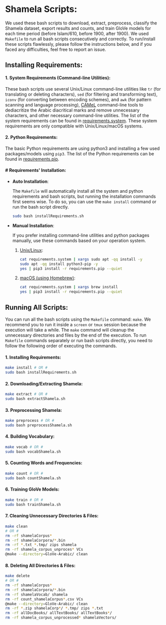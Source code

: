 # Shamela Scripts:

We used these bash scripts to download, extract, preprocess, classify the Shamela dataset, export results and counts, and train GloVe models for each time period (before Islam/610, before 1900, after 1900). We used `Makefile` to run all bash scripts consecutively and correctly.  To run/install these scripts flawlessly, please follow the instructions below, and if you faced any difficulties, feel free to report an issue.

## Installing Requirements:

#### 1. System Requirements (Command-line Utilities):

These bash scripts use several Unix/Linux command-line utilities like `tr` (for translating or deleting characters), `sed` (for filtering and transforming text), `iconv` (for converting between encoding schemes), and `awk` (for pattern scanning and language processing), [CAMeL](https://camel-tools.readthedocs.io/en/latest/index.html) command-line tools to dediacritize the Arabic diacritical marks and remove unnecessary characters, and other necessary command-line utilities. The list of the system requirements can be found in [requirements.system](https://github.com/Clarkson-Accountability-Transparency/gBiasRoadblocks/blob/main/Shamela/requirements.system "requirements.system"). These system requirements are only compatible with Unix/Linux/macOS systems.

#### 2. Python Requirements:

The basic Python requirements are using python3 and installing a few used packages/models using `pip3`.  The list of the Python requirements can be found in [requirements.pip](https://github.com/Clarkson-Accountability-Transparency/gBiasRoadblocks/blob/main/Shamela/requirements.system "requirements.pip"). 

#### # Requirements' Installation:

- **Auto Installation**: 
  
  The `Makefile` will automatically install all the system and python requirements and bash scripts, but running the installation commands first seems wise. To do so, you can use the `make install` command or run the bash script directly.
  
  ```bash
  sudo bash installRequirements.sh
  ```

- **Manual Installation**:
  
  If you prefer installing command-line utilities and python packages manually, use these commands based on your operation system.
  
  1. <u>Unix/Linux</u>:
     
     ```bash
     cat requirements.system | xargs sudo apt -qq install -y
     sudo apt -qq install python3-pip -y
     yes | pip3 install -r requirements.pip --quiet
     ```
  
  2. <u>macOS (using Homebrew)</u>:
     
     ```bash
     cat requirements.system | xargs brew install
     yes | pip3 install -r requirements.pip --quiet
     ```

## Running All Scripts:

You can run all the bash scripts using the `Makefile` command: `make`. We recommend you to run it inside a `screen` or `tmux` session because the execution will take a while. The `make` command will cleanup the unnecessary directories and files by the end of the execution. To run `Makefile` commands separately or run bash scripts directly, you need to follow the following order of executing the commands.

#### 1. Installing Requirements:

```bash
make install # OR #
sudo bash installRequirements.sh
```

#### 2. Downloading/Extracting Shamela:

```bash
make extract # OR #
sudo bash extractShamela.sh
```

#### 3. Preprocessing Shamela:

```bash
make preprocess # OR #
sudo bash preprocessShamela.sh
```

#### 4. Building Vocabulary:

```bash
make vocab # OR #
sudo bash vocabShamela.sh
```

#### 5. Counting Words and Frequencies:

```bash
make count # OR #
sudo bash countShamela.sh
```

#### 6. Training GloVe Models:

```bash
make train # OR #
sudo bash trainShamela.sh
```

#### 7. Cleaning Unnecessary Directories & Files:

```bash
make clean 
# OR #
rm -rf shamelaCorpus*
rm -rf shamelaCorpora/*.bin
rm -rf *.txt *.tmp/ zips shamela
rm -rf shamela_corpus_unproces* VCs
@make --directory=GloVe-Arabic/ clean
```

#### 8. Deleting All Directories & Files:

```bash
make delete 
# OR #
rm -rf shamelaCorpus*
rm -rf shamelaCorpora/*.bin
rm -rf shamelaVocab/ shamela
rm -rf count_shamelaCorpus*.csv VCs
@make --directory=GloVe-Arabic/ clean
rm -rf *.zip shamelaCorp*/ *.tmp/ zips *.txt
rm -rf allDocBooks/ allTextBooks/ allTextBooks*/
rm -rf shamela_corpus_unprocessed* shamelaVectors/
```
